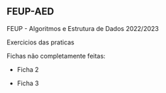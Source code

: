 ## FEUP-AED
FEUP - Algoritmos e Estrutura de Dados 2022/2023

Exercicios das praticas

Fichas não completamente feitas:
+ Ficha 2
* Ficha 3
